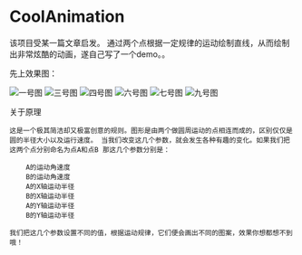 # CoolAnimation
该项目受某一篇文章启发。 通过两个点根据一定规律的运动绘制直线，从而绘制出非常炫酷的动画，遂自己写了一个demo。。

先上效果图：

![一号图](一号图.png)
![三号图](三号图.png)
![四号图](四号图.png)
![六号图](六号图.png)
![七号图](七号图.png)
![九号图](九号图.png)

关于原理

    这是一个极其简洁却又极富创意的规则。图形是由两个做圆周运动的点相连而成的，区别仅仅是圆的半径大小以及运行速度。 当我们改变这几个参数，就会发生各种有趣的变化。如果我们把这两个点分别命名为点A和点B 那这几个参数分别是：

        A的运动角速度
        B的运动角速度
        A的X轴运动半径
        B的X轴运动半径
        A的Y轴运动半径
        B的Y轴运动半径

    我们把这几个参数设置不同的值，根据运动规律，它们便会画出不同的图案，效果你想都想不到哦！

